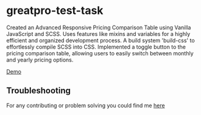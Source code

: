 # greatpro-test-task

Created an Advanced Responsive Pricing Comparison Table using Vanilla JavaScript and SCSS. Uses features like mixins and variables for a highly efficient and organized development process. A build system 'build-css' to effortlessly compile SCSS into CSS. Implemented a toggle button to the pricing comparison table, allowing users to easily switch between monthly and yearly pricing options.


[Demo](https://kandio16.github.io/greatpro-test-task)


## Troubleshooting

For any contributing or problem solving you could find me [here](https://t.me/olegkandiak)
